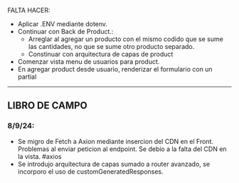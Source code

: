 FALTA HACER:

- Aplicar .ENV mediante dotenv.
- Continuar con Back de Product.:
  - Arreglar al agregar un producto con el mismo codido que se sume las cantidades, no que se sume otro producto separado.
  - Constinuar con arquitectura de capas de product
- Comenzar vista menu de usuarios para product.
- En agregar product desde usuario, renderizar el formulario con un partial

---

## LIBRO DE CAMPO

### **8/9/24:**

- Se migro de Fetch a Axion mediante insercion del CDN en el Front. Problemas al enviar peticion al endpoint. Se debío a la falta del CDN en la vista. #axios
- Se introdujo arquitectura de capas sumado a router avanzado, se incorporo el uso de customGeneratedResponses.
